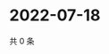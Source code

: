 # 2022-07-18

共 0 条

<!-- BEGIN WEIBO -->
<!-- 最后更新时间 Mon Jul 18 2022 11:45:02 GMT+0800 (China Standard Time) -->

<!-- END WEIBO -->
